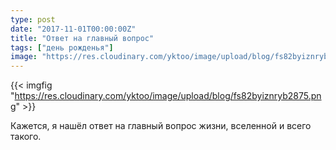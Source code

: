 ```yaml
---
type: post
date: "2017-11-01T00:00:00Z"
title: "Ответ на главный вопрос"
tags: ["день рожденья"]
image: "https://res.cloudinary.com/yktoo/image/upload/blog/fs82byiznryb2875.png"
---
```


{{< imgfig "https://res.cloudinary.com/yktoo/image/upload/blog/fs82byiznryb2875.png" >}}

Кажется, я нашёл ответ на главный вопрос жизни, вселенной и всего такого.
